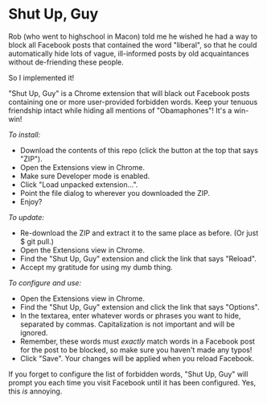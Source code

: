 Shut Up, Guy
============

Rob (who went to highschool in Macon) told me he wished he had a way to block all Facebook posts that contained the word "liberal", so that he could automatically hide lots of vague, ill-informed posts by old acquaintances without de-friending these people.

So I implemented it!

"Shut Up, Guy" is a Chrome extension that will black out Facebook posts containing one or more user-provided forbidden words. Keep your tenuous friendship intact while hiding all mentions of "Obamaphones"! It's a win-win!


_To install:_ 

- Download the contents of this repo (click the button at the top that says "ZIP").
- Open the Extensions view in Chrome.
- Make sure Developer mode is enabled.
- Click "Load unpacked extension...". 
- Point the file dialog to wherever you downloaded the ZIP. 
- Enjoy?

_To update:_

- Re-download the ZIP and extract it to the same place as before. (Or just $ git pull.)
- Open the Extensions view in Chrome.
- Find the "Shut Up, Guy" extension and click the link that says "Reload".
- Accept my gratitude for using my dumb thing.

_To configure and use:_

- Open the Extensions view in Chrome.
- Find the "Shut Up, Guy" extension and click the link that says "Options".
- In the textarea, enter whatever words or phrases you want to hide, separated by commas. Capitalization is not important and will be ignored.
- Remember, these words must *exactly* match words in a Facebook post for the post to be blocked, so make sure you haven't made any typos!
- Click "Save". Your changes will be applied when you reload Facebook.

If you forget to configure the list of forbidden words, "Shut Up, Guy" will prompt you each time you visit Facebook until it has been configured. Yes, this *is* annoying.
